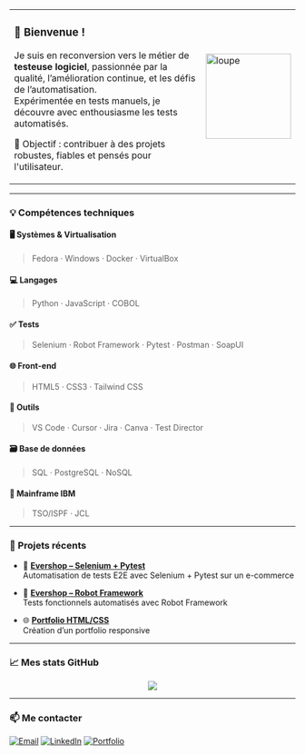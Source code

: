 <table>
<tr>
<td>

### 👋 Bienvenue !

Je suis en reconversion vers le métier de **testeuse logiciel**, passionnée par la qualité, l’amélioration continue, et les défis de l’automatisation.  
Expérimentée en tests manuels, je découvre avec enthousiasme les tests automatisés.

🎯 Objectif : contribuer à des projets robustes, fiables et pensés pour l'utilisateur.

</td>
<td>

<img src="images/Loupe.jpg" alt="loupe" width="150">

</td>
</tr>
</table>

---

### 💡 Compétences techniques

#### 🖥️ Systèmes & Virtualisation
> Fedora · Windows · Docker · VirtualBox

#### 💻 Langages
> Python · JavaScript · COBOL

#### ✅ Tests
> Selenium · Robot Framework · Pytest · Postman · SoapUI

#### 🌐 Front-end
> HTML5 · CSS3 · Tailwind CSS

#### 🧰 Outils
> VS Code · Cursor · Jira · Canva · Test Director

#### 🗃️ Base de données
> SQL · PostgreSQL · NoSQL

#### 🧮 Mainframe IBM
> TSO/ISPF · JCL

---

### 🧪 Projets récents

- 🚀 **[Evershop – Selenium + Pytest](https://github.com/PeggyCM/evershop-selenium)**  
  Automatisation de tests E2E avec Selenium + Pytest sur un e-commerce

- 🤖 **[Evershop – Robot Framework](https://github.com/PeggyCM/evershop-RFW)**  
  Tests fonctionnels automatisés avec Robot Framework

- 🌐 **[Portfolio HTML/CSS](https://peggycm.github.io/Portefolio/)**  
  Création d’un portfolio responsive

---

### 📈 Mes stats GitHub

<p align="center">
  <img src="https://github-readme-stats.vercel.app/api?username=PeggyCM&show_icons=true&hide_title=true&hide=prs&count_private=true&theme=radical" />
</p>

---

### 📫 Me contacter

[![Email](https://img.shields.io/badge/-Email-D14836?style=flat-square&logo=gmail&logoColor=white)](mailto:pcombeaumansour@gmail.com)
[![LinkedIn](https://img.shields.io/badge/-LinkedIn-0A66C2?logo=linkedin&logoColor=white&style=flat-square)](https://www.linkedin.com/in/peggy-combeau-mansour)
[![Portfolio](https://img.shields.io/badge/-Portfolio-000?style=flat-square&logo=internet-explorer&logoColor=white)](https://peggycm.github.io/Portefolio/)
